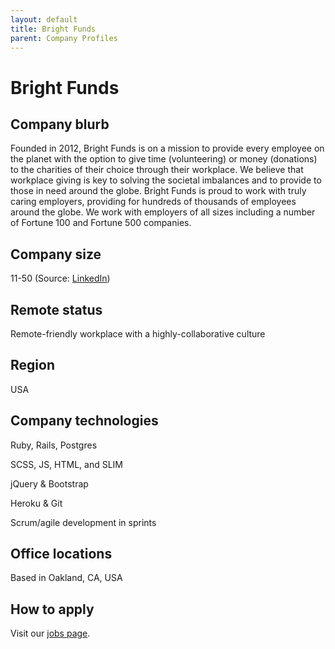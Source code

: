 ```yaml
---
layout: default
title: Bright Funds
parent: Company Profiles
---
```


# Bright Funds

## Company blurb

Founded in 2012, Bright Funds is on a mission to provide every employee on the planet with the option to give time (volunteering) or money (donations) to the charities of their choice through their workplace. We believe that workplace giving is key to solving the societal imbalances and to provide to those in need around the globe. Bright Funds is proud to work with truly caring employers, providing for hundreds of thousands of employees around the globe. We work with employers of all sizes including a number of Fortune 100 and Fortune 500 companies.

## Company size

11-50 (Source: [LinkedIn](https://www.linkedin.com/company/bright-funds/))

## Remote status

Remote-friendly workplace with a highly-collaborative culture

## Region

USA

## Company technologies

Ruby, Rails, Postgres

SCSS, JS, HTML, and SLIM

jQuery & Bootstrap

Heroku & Git

Scrum/agile development in sprints

## Office locations

Based in Oakland, CA, USA

## How to apply

Visit our [jobs page](https://www.brightfunds.org/jobs).